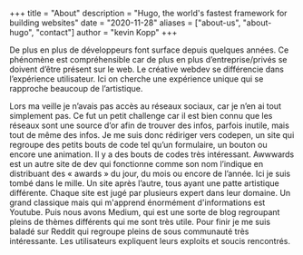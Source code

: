 +++
title = "About"
description = "Hugo, the world's fastest framework for building websites"
date = "2020-11-28"
aliases = ["about-us", "about-hugo", "contact"]
author = "kevin Kopp"
+++

De plus en plus de développeurs font surface depuis quelques années. Ce phénomène est compréhensible car de plus en plus d’entreprise/privés se doivent d’être présent sur le web.  Le créative webdev se différencie dans l’expérience utilisateur. Ici on cherche une expérience unique qui se rapproche beaucoup de l’artistique. 

Lors ma veille je n’avais pas accès au réseaux sociaux, car je n’en ai tout simplement pas. Ce fut un petit challenge car il est bien connu que les réseaux sont une source d’or afin de trouver des infos, parfois inutile, mais tout de même des infos. Je me suis donc rédiriger vers codepen, un site qui regroupe des petits bouts de code tel qu’un formulaire, un bouton ou encore une animation. Il y a des bouts de codes très intéressant. Awwwards est un autre site de dev qui fonctionne comme son nom l’indique en distribuant des « awards » du jour, du mois ou encore de l’année. Ici je suis tombé dans le mille. Un site après l’autre, tous ayant une patte artistique différente. Chaque site est jugé par plusieurs expert dans leur domaine. Un grand classique mais qui m'apprend énormément d'informations est Youtube. Puis nous avons Medium, qui est une sorte de blog regroupant pleins de thèmes différents qui me sont très utile. Pour finir je me suis baladé sur Reddit qui regroupe pleins de sous communauté très intéressante. Les utilisateurs expliquent leurs exploits et soucis rencontrés.
